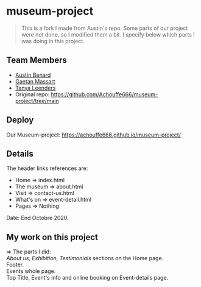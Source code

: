 # museum-project

> This is a fork I made from Austin's repo. Some parts of our project were not done, so I modified them a bit. I specify below which parts I was doing in this project.

## Team Members
* [Austin Benard](https://github.com/Achouffe666)
* [Gaetan Massart](https://github.com/Marmouz82)
* [Tanya Leenders](https://github.com/Tanya-Amber-L)
* Original repo: https://github.com/Achouffe666/museum-project/tree/main

## Deploy
Our Museum-project: https://achouffe666.github.io/museum-project/ <br>

## Details
The header links references are: <br>
* Home => index.html <br>
* The museum => about.html <br>
* Visit => contact-us.html <br>
* What's on => event-detail.html <br>
* Pages => Nothing

Date: End Octobre 2020.

## My work on this project
=> The parts I did: <br>
*About us, Exhibition, Testimonials* sections on the Home page. <br>
Footer. <br>
Events whole page. <br>
Top Title, Event's info and online booking on Event-details page.
